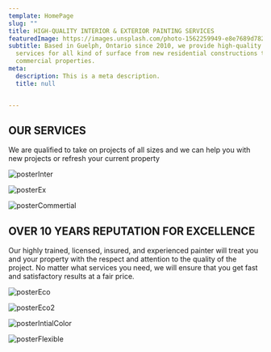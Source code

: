 ```yaml
---
template: HomePage
slug: ""
title: HIGH-QUALITY INTERIOR & EXTERIOR PAINTING SERVICES
featuredImage: https://images.unsplash.com/photo-1562259949-e8e7689d7828?ixid=MnwxMjA3fDB8MHxwaG90by1wYWdlfHx8fGVufDB8fHx8&ixlib=rb-1.2.1&auto=format&fit=crop&w=1016&q=80
subtitle: Based in Guelph, Ontario since 2010, we provide high-quality painting
  services for all kind of surface from new residential constructions to
  commercial properties.
meta:
  description: This is a meta description.
  title: null


---
```

## OUR SERVICES

We are qualified to take on projects of all sizes and we can help you with new projects or refresh your current property

![posterInter](https://ucarecdn.com/e7285ba5-609d-4929-875e-793e66910973/)

![posterEx](https://ucarecdn.com/f260fa8f-45ac-47e7-be33-6145b0528e5c/)

![posterCommertial](https://ucarecdn.com/7797e7c6-d792-495b-8049-122e45baf321/)

## OVER 10 YEARS REPUTATION FOR EXCELLENCE

Our highly trained, licensed, insured, and experienced painter will treat you and your property with the respect and attention to the quality of the project. No matter what services you need, we will ensure that you get fast and satisfactory results at a fair price.



![posterEco](https://ucarecdn.com/8979b29a-a7f7-42d7-9498-c786c261f9c7/)



![posterEco2](https://ucarecdn.com/ced95222-2233-4c99-8f2e-6b41e4974f71/)



![posterIntialColor](https://ucarecdn.com/14dfd731-5ded-4a59-a995-68fad9c7a17b/)



![posterFlexible](https://ucarecdn.com/43b16709-1566-447d-936f-9136d567bab8/)